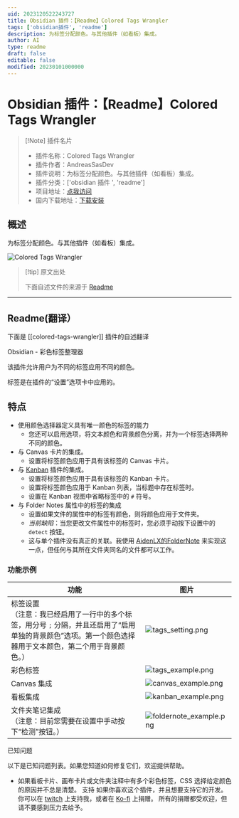 ```yaml
---
uid: 2023120522243727
title: Obsidian 插件：【Readme】Colored Tags Wrangler
tags: ['obsidian插件', 'readme']
description: 为标签分配颜色。与其他插件（如看板）集成。
author: AI
type: readme
draft: false
editable: false
modified: 20230101000000
---
```


# Obsidian 插件：【Readme】Colored Tags Wrangler

> [!Note] 插件名片
> - 插件名称：Colored Tags Wrangler
> - 插件作者：AndreasSasDev
> - 插件说明：为标签分配颜色。与其他插件（如看板）集成。
> - 插件分类：['obsidian 插件 ', 'readme']
> - 项目地址：[点我访问](https://github.com/code-of-chaos/obsidian-colored_tags_wrangler)
> - 国内下载地址：[下载安装](https://pkmer.cn/products/plugin/pluginMarket/?colored-tags-wrangler)

## 概述

为标签分配颜色。与其他插件（如看板）集成。

![Colored Tags Wrangler](https://cdn.pkmer.cn/covers/colored-tags-wrangler.png!pkmer)

> [!tip] 原文出处
>
>下面自述文件的来源于 [Readme](https://ghproxy.net/https://raw.githubusercontent.com/code-of-chaos/obsidian-colored_tags_wrangler/master/README.md)

---

## Readme(翻译）

下面是 [[colored-tags-wrangler]] 插件的自述翻译

Obsidian - 彩色标签整理器

该插件允许用户为不同的标签应用不同的颜色。

标签是在插件的“设置”选项卡中应用的。

## 特点

- 使用颜色选择器定义具有唯一颜色的标签的能力
  - 您还可以启用选项，将文本颜色和背景颜色分离，并为一个标签选择两种不同的颜色。
- 与 Canvas 卡片的集成。
  - 设置将标签颜色应用于具有该标签的 Canvas 卡片。
- 与 [Kanban](https://github.com/mgmeyers/obsidian-kanban) 插件的集成。
  - 设置将标签颜色应用于具有该标签的 Kanban 卡片。
  - 设置将标签颜色应用于 Kanban 列表，当标题中存在标签时。
  - 设置在 Kanban 视图中省略标签中的 `#` 符号。
- 与 Folder Notes 属性中的标签的集成
  - 设置如果文件的属性中的标签有颜色，则将颜色应用于文件夹。
  - *当前缺陷*：当您更改文件属性中的标签时，您必须手动按下设置中的 `detect` 按钮。
  - 这与单个插件没有真正的关联。我使用 [AidenLX的FolderNote](https://github.com/aidenlx/alx-folder-note) 来实现这一点，但任何与其所在文件夹同名的文件都可以工作。

### 功能示例

| 功能                                                                                                                                                                                                                                                     | 图片                                                                                                                                           |
|-----------------------------------------------------------------------------------------------------------------------------------------------------------------------------------------------------------------------------------------------------------|------------------------------------------------------------------------------------------------------------------------------------------------|
| 标签设置 <br>（注意：我已经启用了一行中的多个标签，用分号 `;` 分隔，并且还启用了“启用单独的背景颜色”选项。第一个颜色选择器用于文本颜色，第二个用于背景颜色。） | ![tags_setting.png](https://raw.githubusercontent.com/code-of-chaos/obsidian-colored_tags_wrangler/master/assets/tags_setting.png)             |
| 彩色标签                                                                                                                                                                                                                                                | ![tags_example.png](https://raw.githubusercontent.com/code-of-chaos/obsidian-colored_tags_wrangler/master/assets/tags_example.png)             |
| Canvas 集成                                                                                                                                                                                                                                              | ![canvas_example.png](https://raw.githubusercontent.com/code-of-chaos/obsidian-colored_tags_wrangler/master/assets/canvas_example.png)         |
| 看板集成                                                                                                                                                                                                                                                | ![kanban_example.png](https://raw.githubusercontent.com/code-of-chaos/obsidian-colored_tags_wrangler/master/assets/kanban_example.png)         |
| 文件夹笔记集成 <br>（注意：目前您需要在设置中手动按下“检测”按钮。）                                                                                                                                                                                            | ![foldernote_example.png](https://raw.githubusercontent.com/code-of-chaos/obsidian-colored_tags_wrangler/master/assets/foldernote_example.png) |

已知问题

以下是已知问题列表。如果您知道如何修复它们，欢迎提供帮助。

- 如果看板卡片、画布卡片或文件夹注释中有多个彩色标签，CSS 选择给定颜色的原因并不总是清楚。
支持
如果你喜欢这个插件，并且想要支持它的开发。你可以在 [twitch](https://www.twitch.tv/andreassasdev) 上支持我，或者在 [Ko-fi](https://www.twitch.tv/andreassasdev) 上捐赠。
所有的捐赠都受欢迎，但请不要感到压力去给予。



